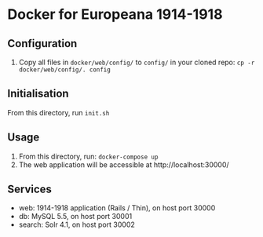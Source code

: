 Docker for Europeana 1914-1918
==============================

## Configuration

1. Copy all files in `docker/web/config/` to `config/` in your cloned repo:
  `cp -r docker/web/config/. config`

## Initialisation

From this directory, run `init.sh`

## Usage

1. From this directory, run: `docker-compose up`
2. The web application will be accessible at http://localhost:30000/

## Services

* web: 1914-1918 application (Rails / Thin), on host port 30000
* db: MySQL 5.5, on host port 30001
* search: Solr 4.1, on host port 30002
